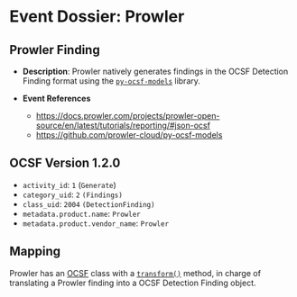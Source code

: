 # Event Dossier: Prowler

## Prowler Finding
- **Description**: Prowler natively generates findings in the OCSF Detection Finding format using the [`py-ocsf-models`](https://github.com/prowler-cloud/py-ocsf-models) library.

- **Event References**
  - https://docs.prowler.com/projects/prowler-open-source/en/latest/tutorials/reporting/#json-ocsf
  - https://github.com/prowler-cloud/py-ocsf-models

## OCSF Version 1.2.0
 - `activity_id`: `1` (`Generate`)
 - `category_uid`: `2` `(Findings)`
 - `class_uid`: `2004` `(DetectionFinding)`
 - `metadata.product.name`: `Prowler`
 - `metadata.product.vendor_name`: `Prowler`

## Mapping

Prowler has an [OCSF](https://github.com/prowler-cloud/prowler/blob/70fdc2693ed4d5c64bddcdb52b0ce3a491a5220c/prowler/lib/outputs/ocsf/ocsf.py#L26) class with a [`transform()`](https://github.com/prowler-cloud/prowler/blob/70fdc2693ed4d5c64bddcdb52b0ce3a491a5220c/prowler/lib/outputs/ocsf/ocsf.py#L47) method, in charge of translating a Prowler finding into a OCSF Detection Finding object.
